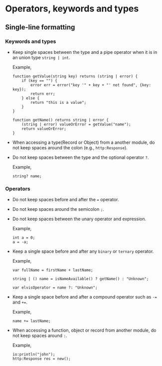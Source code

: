 # Operators, keywords and types

## Single-line formatting
### Keywords and types
* Keep single spaces between the type and a pipe operator when it is in an union type `string | int`.
  
  Example,
  ```ballerina
  function getValue(string key) returns (string | error) {
      if (key == "") {
          error err = error("key '" + key + "' not found", {key: key});
          return err;
      } else {
          return "this is a value";
      }
  }
  
  function getName() returns string | error {
      (string | error) valueOrError = getValue("name");
      return valueOrError;
  }
  
  ```
* When accessing a type(Record or Object) from a another module, do not keep spaces around the colon (e.g., `http:Response`).
* Do not keep spaces between the type and the optional operator `?`.
  
  Example,
  ```ballerina
  string? name;
  ```
### Operators
* Do not keep spaces before and after the `=` operator.
* Do not keep spaces around the semicolon `;`.
* Do not keep spaces between the unary operator and expression.

  Example,
  ```ballerina
  int a = 0;
  a = -a;
  ``` 

* Keep a single space before and after any `binary` or `ternary` operator.

  Example,
  ```ballerina
  var fullName = firstName + lastName;
  
  string | () name = isNameAvailable() ? getName() : "Unknown";
  
  var elvisOperator = name ?: "Unknown";
  ```
* Keep a single space before and after a compound operator such as `-=` and `+=`.

  Example,
  ```ballerina
  name += lastName;
  ```
* When accessing a function, object or record from another module, do not keep spaces around `:`.
  
  Example,
  ```ballerina
  io:println("john");
  http:Response res = new();
  ```
  